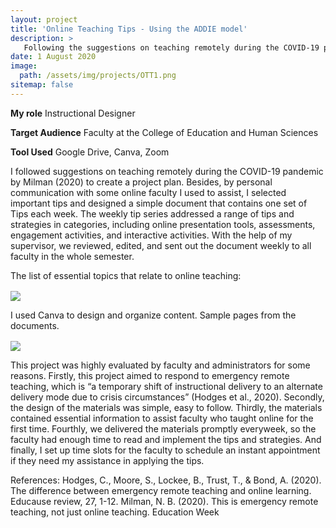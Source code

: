 ```yaml
---
layout: project
title: 'Online Teaching Tips - Using the ADDIE model'
description: >
   Following the suggestions on teaching remotely during the COVID-19 pandemic by Milman (2020), I planned and developed this project during Fall 2020 to provide instant guidance to all EHS College faculty. In this project, I also applied the ADDIE model to organize and develop the content. With this project, I received the Nova Southeastern Univ. Award for Outstanding Practice by a Graduate Student from the Division of Design and Development, the Association for Educational Communications and Technology (AECT)
date: 1 August 2020
image: 
  path: /assets/img/projects/OTT1.png
sitemap: false
---
```


**My role** Instructional Designer

**Target Audience** Faculty at the College of Education and Human Sciences

**Tool Used** Google Drive, Canva, Zoom

I followed suggestions on teaching remotely during the COVID-19 pandemic by Milman (2020) to create a project plan. Besides, by personal communication with some online faculty I used to assist, I selected important tips and designed a simple document that contains one set of Tips each week. The weekly tip series addressed a range of tips and strategies in categories, including online presentation tools, assessments, engagement activities, and interactive activities. With the help of my supervisor, we reviewed, edited, and sent out the document weekly to all faculty in the whole semester.

The list of essential topics that relate to online teaching:

​<img align="center" src="/assets/img/OTT-topics.png">

I used Canva to design and organize content. Sample pages from the documents.

​<img align="center" src="/assets/img/OTT-samples.png">

This project was highly evaluated by faculty and administrators for some reasons. Firstly, this project aimed to respond to emergency remote teaching, which is “a temporary shift of instructional delivery to an alternate delivery mode due to crisis circumstances” (Hodges et al., 2020). Secondly, the design of the materials was simple, easy to follow. Thirdly, the materials contained essential information to assist faculty who taught online for the first time. Fourthly, we delivered the materials promptly everyweek, so the faculty had enough time to read and implement the tips and strategies. And finally, I set up time slots for the faculty to schedule an instant appointment if they need my assistance in applying the tips.

References:
Hodges, C., Moore, S., Lockee, B., Trust, T., & Bond, A. (2020). The difference between emergency remote teaching and online learning. Educause review, 27, 1-12.
Milman, N. B. (2020). This is emergency remote teaching, not just online teaching. Education Week